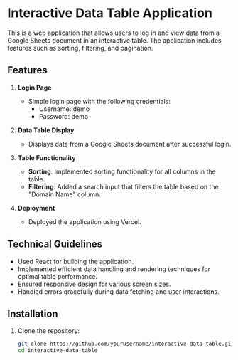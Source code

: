 # Interactive Data Table Application

This is a web application that allows users to log in and view data from a Google Sheets document in an interactive table. The application includes features such as sorting, filtering, and pagination.

## Features

1. **Login Page**
   - Simple login page with the following credentials:
     - Username: demo
     - Password: demo

2. **Data Table Display**
   - Displays data from a Google Sheets document after successful login.

3. **Table Functionality**
   - **Sorting**: Implemented sorting functionality for all columns in the table.
   - **Filtering**: Added a search input that filters the table based on the "Domain Name" column.

4. **Deployment**
   - Deployed the application using Vercel.

## Technical Guidelines

- Used React for building the application.
- Implemented efficient data handling and rendering techniques for optimal table performance.
- Ensured responsive design for various screen sizes.
- Handled errors gracefully during data fetching and user interactions.

## Installation

1. Clone the repository:
   ```sh
   git clone https://github.com/yourusername/interactive-data-table.git
   cd interactive-data-table